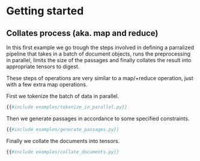 # Getting started

## Collates process (aka. map and reduce)
In this first example we go trough the steps involved in defining a parralized pipeline that takes in a batch of document objects, runs the preprocessing in parallel, limits the size of the passages and finally collates the result into appropriate tensors to digest.

These steps of operations are very similar to a map/+reduce operation, just with a few extra map operations.

First we tokenize the batch of data in parallel.
```python
{{#include examples/tokenize_in_parallel.py}}
```

Then we generate passages in accordance to some specified constraints.
```python
{{#include examples/generate_passages.py}}
```

Finally we collate the documents into tensors.
```python
{{#include examples/collate_documents.py}}
```
